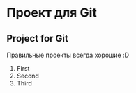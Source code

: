 # Проект для Git
## Project for Git

Правильные проекты всегда хорошие :D

1. First
2. Second
3. Third